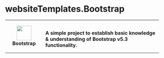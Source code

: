 # websiteTemplates.Bootstrap
<table>
  <tr>
    <td align="center" height="108" width="108">
        <img
        src="https://cdn.jsdelivr.net/gh/devicons/devicon/icons/bootstrap/bootstrap-plain.svg"
        width="48"
        height="48"
        />
        <br /><strong>Bootstrap</strong>
     </td>
    <td>
        <br /><strong> A simple project to establish basic knowledge & understanding of Bootstrap v5.3 functionality.</strong>
    </td>
  </tr>
</table>

